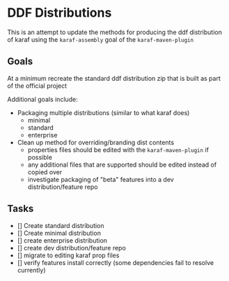 # DDF Distributions

This is an attempt to update the methods for producing the ddf distribution of
karaf using the `karaf-assembly` goal of the `karaf-maven-plugin`

## Goals

At a minimum recreate the standard ddf distribution zip that is built as part of the official project

Additional goals include:

* Packaging multiple distributions (similar to what karaf does)
  * minimal
  * standard
  * enterprise
* Clean up method for overriding/branding dist contents
  * properties files should be edited with the `karaf-maven-plugin` if possible
  * any additional files that are supported should be edited instead of copied over
  * investigate packaging of "beta" features into a dev distribution/feature repo


## Tasks

- [] Create standard distribution
- [] Create minimal distribution
- [] create enterprise distribution
- [] create dev distribution/feature repo
- [] migrate to editing karaf prop files
- [] verify features install correctly (some dependencies fail to resolve currently)
